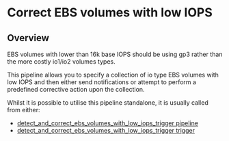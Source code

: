 # Correct EBS volumes with low IOPS

## Overview

EBS volumes with lower than 16k base IOPS should be using gp3 rather than the more costly io1/io2 volumes types.

This pipeline allows you to specify a collection of io type EBS volumes with low IOPS and then either send notifications or attempt to perform a predefined corrective action upon the collection.

Whilst it is possible to utilise this pipeline standalone, it is usually called from either:
- [detect_and_correct_ebs_volumes_with_low_iops_trigger pipeline](https://hub.flowpipe.io/mods/turbot/aws_thrifty/pipelines/aws_thrifty.pipeline.detect_and_correct_ebs_volumes_with_low_iops_trigger)
- [detect_and_correct_ebs_volumes_with_low_iops_trigger trigger](https://hub.flowpipe.io/mods/turbot/aws_thrifty/triggers/aws_thrifty.trigger.query.detect_and_correct_ebs_volumes_with_low_iops_trigger)